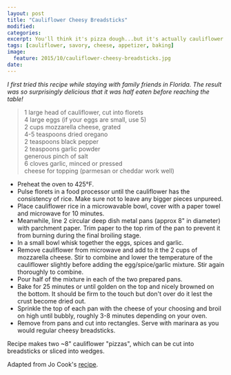 ```yaml
---
layout: post
title: "Cauliflower Cheesy Breadsticks"
modified:
categories: 
excerpt: You'll think it's pizza dough...but it's actually cauliflower!
tags: [cauliflower, savory, cheese, appetizer, baking]
image:
  feature: 2015/10/cauliflower-cheesy-breadsticks.jpg
date: 
---
```


*I first tried this recipe while staying with family friends in Florida. The result was so surprisingly delicious that it was half eaten before reaching the table!*

> 1 large head of cauliflower, cut into florets    
> 4 large eggs (if your eggs are small, use 5)       
> 2 cups mozzarella cheese, grated            
> 4-5 teaspoons dried oregano     
> 2 teaspoons black pepper    
> 2 teaspoons garlic powder    
> generous pinch of salt          
> 6 cloves garlic, minced or pressed     
> cheese for topping (parmesan or cheddar work well)     

* Preheat the oven to 425°F.
* Pulse florets in a food processor until the cauliflower has the consistency of rice. Make sure not to leave any bigger pieces unpureed. 
* Place cauliflower rice in a microwavable bowl, cover with a paper towel and microwave for 10 minutes. 
* Meanwhile, line 2 circular deep dish metal pans (approx 8" in diameter) with parchment paper. Trim paper to the top rim of the pan to prevent it from burning during the final broiling stage.
* In a small bowl whisk together the eggs, spices and garlic. 
* Remove cauliflower from microwave and add to it the 2 cups of mozzarella cheese. Stir to combine and lower the temperature of the cauliflower slightly before adding the egg/spice/garlic mixture. Stir again thoroughly to combine.
* Pour half of the mixture in each of the two prepared pans.
* Bake for 25 minutes or until golden on the top and nicely browned on the bottom. It should be firm to the touch but don't over do it lest the crust become dried out. 
* Sprinkle the top of each pan with the cheese of your choosing and broil on high until bubbly, roughly 3-8 minutes depending on your oven.
* Remove from pans and cut into rectangles. Serve with marinara as you would regular cheesy breadsticks.

Recipe makes two ~8" cauliflower "pizzas", which can be cut into breadsticks or sliced into wedges.

Adapted from Jo Cook's [recipe](http://www.jocooks.com/healthy-eating/cheesy-cauliflower-breadsticks/).
